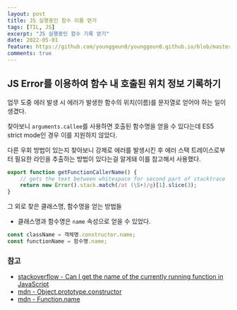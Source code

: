 ```yaml
---
layout: post
title: JS 실행중인 함수 이름 얻기
tags: [TIL, JS]
excerpt: "JS 실행중인 함수 기록 얻기"
date: 2022-05-01
feature: https://github.com/younggeun0/younggeun0.github.io/blob/master/_posts/img/til/til.png?raw=true
comments: true
---
```


## JS Error를 이용하여 함수 내 호출된 위치 정보 기록하기

업무 도중 에러 발생 시 에러가 발생한 함수의 위치(이름)를 문자열로 얻어야 하는 일이 생겼다.

찾아보니 `arguments.callee`를 사용하면 호출된 함수명을 얻을 수 있다는데 ES5 strict mode인 경우 이를 지원하지 않았다.

다른 우회 방법이 있는지 찾아보니 강제로 에러를 발생시킨 후 에러 스택 트레이스로부터 필요한 라인을 추출하는 방법이 있다는걸 알게돼 이를 참고해서 사용했다.

```js
export function getFunctionCallerName() {
    // gets the text between whitespace for second part of stacktrace
    return new Error().stack.match(/at (\S+)/g)[1].slice(3);
}
```

그 외로 찾은 클래스명, 함수명을 얻는 방법들

-   클래스명과 함수명은 `name` 속성으로 얻을 수 있었다.

```js
const className = 객체명.constructor.name;
const functionName = 함수명.name;
```

### 참고

-   [stackoverflow - Can I get the name of the currently running function in JavaScript](https://stackoverflow.com/a/41621478)
-   [mdn - Object.prototype.constructor](https://developer.mozilla.org/ko/docs/Web/JavaScript/Reference/Global_Objects/Object/constructor)
-   [mdn - Function.name](https://developer.mozilla.org/ko/docs/Web/JavaScript/Reference/Global_Objects/Function/name)
